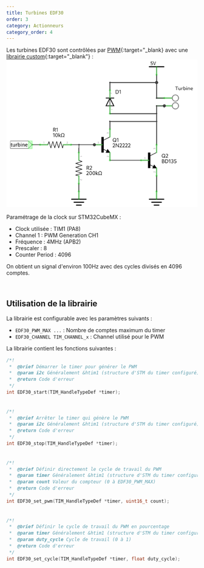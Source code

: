 ```yaml
---
title: Turbines EDF30
order: 3
category: Actionneurs
category_order: 4
---
```


Les turbines EDF30 sont contrôlées par [PWM](/actionneurs/pwm){:target="_blank} avec une [librairie custom](https://github.com/RobotechNancy/Actionneurs/tree/master/EDF30){:target="_blank"} :
![EDF30](/images/diagrams/EDF30.webp)

Paramétrage de la clock sur STM32CubeMX :
- Clock utilisée : TIM1 (PA8)
- Channel 1 : PWM Generation CH1
- Fréquence : 4MHz (APB2)
- Prescaler : 8
- Counter Period : 4096

On obtient un signal d'environ 100Hz avec des cycles divisés en 4096 comptes. 

<br>

## Utilisation de la librairie

La librairie est configurable avec les paramètres suivants :
- `EDF30_PWM_MAX ...` : Nombre de comptes maximum du timer
- `EDF30_CHANNEL TIM_CHANNEL_x` : Channel utilisé pour le PWM

La librairie contient les fonctions suivantes :
```c
/*!
 *  @brief Démarrer le timer pour générer le PWM
 *  @param i2c Généralement &htim1 (structure d'STM du timer configuré)
 *  @return Code d'erreur
 */
int EDF30_start(TIM_HandleTypeDef *timer);


/*!
 *  @brief Arrêter le timer qui génère le PWM
 *  @param i2c Généralement &htim1 (structure d'STM du timer configuré)
 *  @return Code d'erreur
 */
int EDF30_stop(TIM_HandleTypeDef *timer);


/*!
 *  @brief Définir directement le cycle de travail du PWM
 *  @param timer Généralement &htim1 (structure d'STM du timer configuré)
 *  @param count Valeur du compteur (0 à EDF30_PWM_MAX)
 *  @return Code d'erreur
 */
int EDF30_set_pwm(TIM_HandleTypeDef *timer, uint16_t count);


/*!
 *  @brief Définir le cycle de travail du PWM en pourcentage
 *  @param timer Généralement &htim1 (structure d'STM du timer configuré)
 *  @param duty_cycle Cycle de travail (0 à 1)
 *  @return Code d'erreur
 */
int EDF30_set_cycle(TIM_HandleTypeDef *timer, float duty_cycle);
```
